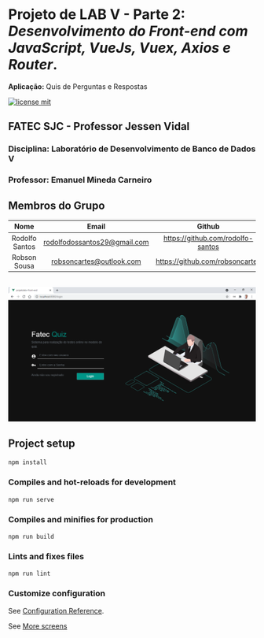 # **Projeto de LAB V - Parte 2:** _Desenvolvimento do Front-end com JavaScript, VueJs, Vuex, Axios e Router_.
**Aplicação:** Quis de Perguntas e Respostas

[![license mit](https://img.shields.io/github/license/robsoncartes/projetolabv-front-end?color=RED)](https://img.shields.io/github/license/robsoncartes/projetolabv-front-end/blob/master/LICENSE.md)

## FATEC SJC - Professor Jessen Vidal

### **Disciplina:** Laboratório de Desenvolvimento de Banco de Dados V

### **Professor:** Emanuel Mineda Carneiro

## Membros do Grupo

|    **Nome**    	|           **Email**          	|             **Github**            	|
|:--------------:	|:----------------------------:	|:---------------------------------:	|
| Rodolfo Santos 	| rodolfodossantos29@gmail.com 	| https://github.com/rodolfo-santos 	|
|  Robson Sousa  	|   robsoncartes@outlook.com   	|  https://github.com/robsoncartes  	|


\
![](windows-screen-shots/login.png)

## Project setup
```
npm install
```

### Compiles and hot-reloads for development
```
npm run serve
```

### Compiles and minifies for production
```
npm run build
```

### Lints and fixes files
```
npm run lint
```

### Customize configuration
See [Configuration Reference](https://cli.vuejs.org/config/).

See [More screens](windows-screen-shots/README.md)